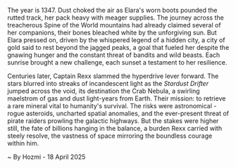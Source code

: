 
The year is 1347.  Dust choked the air as Elara's worn boots pounded the rutted track, her pack heavy with meager supplies.  The journey across the treacherous Spine of the World mountains had already claimed several of her companions, their bones bleached white by the unforgiving sun.  But Elara pressed on, driven by the whispered legend of a hidden city, a city of gold said to rest beyond the jagged peaks, a goal that fueled her despite the gnawing hunger and the constant threat of bandits and wild beasts.  Each sunrise brought a new challenge, each sunset a testament to her resilience.

Centuries later, Captain Rexx slammed the hyperdrive lever forward.  The stars blurred into streaks of incandescent light as the *Stardust Drifter* jumped across the void, its destination the Crab Nebula, a swirling maelstrom of gas and dust light-years from Earth.  Their mission: to retrieve a rare mineral vital to humanity's survival.  The risks were astronomical - rogue asteroids, uncharted spatial anomalies, and the ever-present threat of pirate raiders prowling the galactic highways.  But the stakes were higher still, the fate of billions hanging in the balance, a burden Rexx carried with steely resolve, the vastness of space mirroring the boundless courage within him.

~ By Hozmi - 18 April 2025
